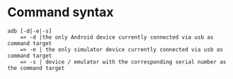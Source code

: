 # Command syntax
    adb [-d|-e|-s]
        => -d |the only Android device currently connected via usb as command target
        => -e | the only simulator device currently connected via usb as command target
        => -s | device / emulator with the corresponding serial number as the command target